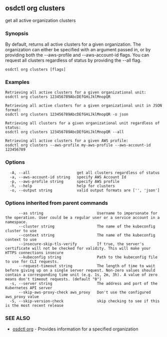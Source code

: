 ## osdctl org clusters

get all active organization clusters

### Synopsis

By default, returns all active clusters for a given organization. The organization can either be specified with an argument
passed in, or by providing both the --aws-profile and --aws-account-id flags. You can request all clusters regardless of status by providing the --all flag.

```
osdctl org clusters [flags]
```

### Examples

```
Retrieving all active clusters for a given organizational unit:
osdctl org clusters 123456789AbcDEfGHiJklMnopQR

Retrieving all active clusters for a given organizational unit in JSON format:
osdctl org clusters 123456789AbcDEfGHiJklMnopQR -o json

Retrieving all clusters for a given organizational unit regardless of status:
osdctl org clusters 123456789AbcDEfGHiJklMnopQR --all

Retrieving all active clusters for a given AWS profile:
osdctl org clusters --aws-profile my-aws-profile --aws-account-id 123456789

```

### Options

```
  -A, --all                     get all clusters regardless of status
  -a, --aws-account-id string   specify AWS Account Id
  -p, --aws-profile string      specify AWS profile
  -h, --help                    help for clusters
  -o, --output string           valid output formats are ['', 'json']
```

### Options inherited from parent commands

```
      --as string                        Username to impersonate for the operation. User could be a regular user or a service account in a namespace.
      --cluster string                   The name of the kubeconfig cluster to use
      --context string                   The name of the kubeconfig context to use
      --insecure-skip-tls-verify         If true, the server's certificate will not be checked for validity. This will make your HTTPS connections insecure
      --kubeconfig string                Path to the kubeconfig file to use for CLI requests.
      --request-timeout string           The length of time to wait before giving up on a single server request. Non-zero values should contain a corresponding time unit (e.g. 1s, 2m, 3h). A value of zero means don't timeout requests. (default "0")
  -s, --server string                    The address and port of the Kubernetes API server
      --skip-aws-proxy-check aws_proxy   Don't use the configured aws_proxy value
  -S, --skip-version-check               skip checking to see if this is the most recent release
```

### SEE ALSO

* [osdctl org](osdctl_org.md)	 - Provides information for a specified organization

